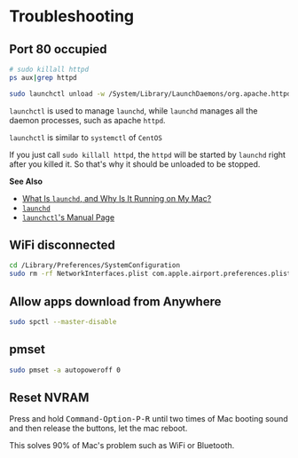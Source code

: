 # Troubleshooting

## Port 80 occupied

```bash
# sudo killall httpd
ps aux|grep httpd

sudo launchctl unload -w /System/Library/LaunchDaemons/org.apache.httpd.plist
```

`launchctl` is used to manage `launchd`, while `launchd` manages all the daemon processes, such as apache `httpd`.

`launchctl` is similar to `systemctl` of `CentOS`

If you just call `sudo killall httpd`, the `httpd` will be started by `launchd` right after you killed it. So that's why it should be unloaded to be stopped.

**See Also**

- [What Is `launchd`, and Why Is It Running on My Mac?](https://www.howtogeek.com/319048/what-is-launchd-and-why-is-it-running-on-my-mac/)
- [`launchd`](http://www.launchd.info/)
- [`launchctl`'s Manual Page ](https://developer.apple.com/legacy/library/documentation/Darwin/Reference/ManPages/man1/launchctl.1.html)

## WiFi disconnected

```bash
cd /Library/Preferences/SystemConfiguration
sudo rm -rf NetworkInterfaces.plist com.apple.airport.preferences.plist com.apple.network.eapolclient.configuration.plist preferences.plist
```

## Allow apps download from Anywhere

```bash
sudo spctl --master-disable
```

## pmset

```bash
sudo pmset -a autopoweroff 0
```

## Reset NVRAM

Press and hold <kbd>Command-Option-P-R</kbd> until two times of Mac booting sound and then release the buttons, let the mac reboot.

This solves 90% of Mac's problem such as WiFi or Bluetooth.